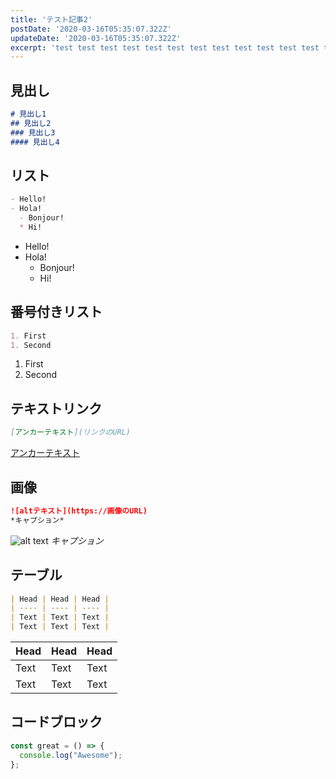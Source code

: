 ```yaml
---
title: 'テスト記事2'
postDate: '2020-03-16T05:35:07.322Z'
updateDate: '2020-03-16T05:35:07.322Z'
excerpt: 'test test test test test test test test test test test test test test test test test test test test test test test test test test test test test test test test test test test test '
---
```


## 見出し
```md
# 見出し1
## 見出し2
### 見出し3
#### 見出し4
```

## リスト
```md
- Hello!
- Hola!
  - Bonjour!
  * Hi!
```
- Hello!
- Hola!
  - Bonjour!
  * Hi!

## 番号付きリスト
```md
1. First
1. Second
```
1. First
1. Second

## テキストリンク
```md
[アンカーテキスト](リンクのURL)
```
[アンカーテキスト](zenn-markdown)

## 画像
```md
![altテキスト](https://画像のURL)
*キャプション*
```
![alt text](https://storage.googleapis.com/zenn-user-upload/gxnwu3br83nsbqs873uibiy6fd43)
*キャプション*

## テーブル
```md
| Head | Head | Head |
| ---- | ---- | ---- |
| Text | Text | Text |
| Text | Text | Text |
```
| Head | Head | Head |
| ---- | ---- | ---- |
| Text | Text | Text |
| Text | Text | Text |

## コードブロック
```js:fooBar.js
const great = () => {
  console.log("Awesome");
};
```